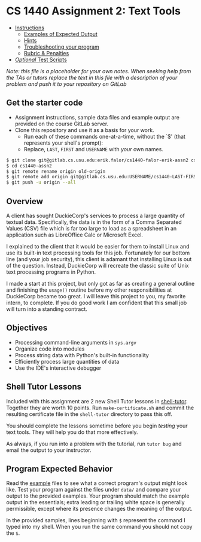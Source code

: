 # CS 1440 Assignment 2: Text Tools

*   [Instructions](./instructions/README.md)
    *   [Examples of Expected Output](./instructions/examples)
    *   [Hints](./instructions/Hints.md)
    *   [Troubleshooting your program](./instructions/Troubleshooting.md)
    *   [Rubric & Penalties](./instructions/Rubric.md)
*   [*Optional* Test Scripts](./scripts/README.md)

*Note: this file is a placeholder for your own notes.  When seeking help from the TAs or tutors replace the text in this file with a description of your problem and push it to your repository on GitLab*

## Get the starter code

*   Assignment instructions, sample data files and example output are provided on the course GitLab server.
*   Clone this repository and use it as a basis for your work.
    *   Run each of these commands one-at-a-time, without the `$' (that represents your shell's prompt):
    *   Replace, `LAST`, `FIRST` and `USERNAME` with *your* own names.

```bash
$ git clone git@gitlab.cs.usu.edu:erik.falor/cs1440-falor-erik-assn2 cs1440-assn2
$ cd cs1440-assn2
$ git remote rename origin old-origin
$ git remote add origin git@gitlab.cs.usu.edu:USERNAME/cs1440-LAST-FIRST-assn2.git
$ git push -u origin --all
```


## Overview

A client has sought DuckieCorp's services to process a large quantity of textual data.  Specifically, the data is in the form of a Comma Separated Values (CSV) file which is far too large to load as a spreadsheet in an application such as LibreOffice Calc or Microsoft Excel.

I explained to the client that it would be easier for them to install Linux and use its built-in text processing tools for this job.  Fortunately for our bottom line (and your job security), this client is adamant that installing Linux is out of the question.  Instead, DuckieCorp will recreate the classic suite of Unix text processing programs in Python.

I made a start at this project, but only got as far as creating a general outline and finishing the `usage()` routine before my other responsibilities at DuckieCorp became too great.  I will leave this project to you, my favorite intern, to complete.  If you do good work I am confident that this small job will turn into a standing contract.



## Objectives

-   Processing command-line arguments in `sys.argv`
-   Organize code into modules
-   Process string data with Python's built-in functionality
-   Efficiently process large quantities of data
-   Use the IDE's interactive debugger



## Shell Tutor Lessons

Included with this assignment are 2 new Shell Tutor lessons in [shell-tutor](./shell-tutor/).  Together they are worth 10 points.  Run `make-certificate.sh` and commit the resulting certificate file in the `shell-tutor` directory to pass this off.

You should complete the lessons sometime before you begin *testing* your text tools.  They will help you do that more effectively.

As always, if you run into a problem with the tutorial, run `tutor bug` and email the output to your instructor.



## Program Expected Behavior

Read the [example](./instructions/examples) files to see what a correct program's output might look like.  Test your program against the files under `data/` and compare your output to the provided examples.  Your program should match the example output in the essentials; extra leading or trailing white space is generally permissible, except where its presence changes the meaning of the output.

In the provided samples, lines beginning with `$` represent the command I typed into my shell.  When you run the same command you should not copy the `$`.
